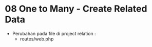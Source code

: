 # 08 One to Many - Create Related Data

- Perubahan pada file di project relation :
    - routes/web.php